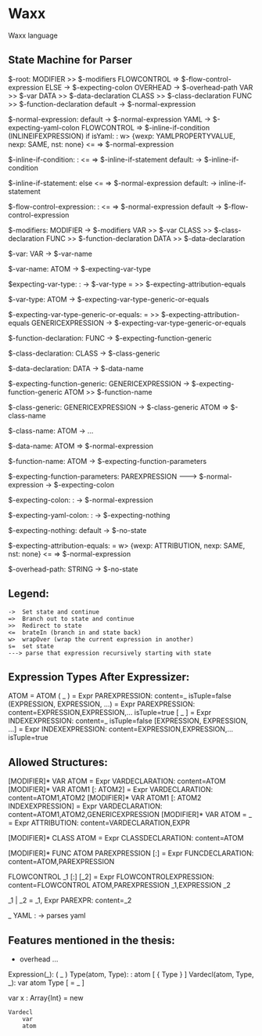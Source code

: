 # Waxx
Waxx language




## State Machine for Parser

$-root:
    MODIFIER    >> $-modifiers
    FLOWCONTROL => $-flow-control-expression
    ELSE        -> $-expecting-colon
    OVERHEAD    -> $-overhead-path
    VAR         >> $-var
    DATA        >> $-data-declaration
    CLASS       >> $-class-declaration
    FUNC        >> $-function-declaration
    default     -> $-normal-expression

$-normal-expression:
    default     -> $-normal-expression
    YAML        -> $-expecting-yaml-colon
    FLOWCONTROL => $-inline-if-condition (INLINEIFEXPRESSION)
    if isYaml:
        :       w> {wexp: YAMLPROPERTYVALUE, nexp: SAME, nst: none} <= => $-normal-expression

$-inline-if-condition:
    :           <= => $-inline-if-statement
    default:    -> $-inline-if-condition

$-inline-if-statement:
    else        <= => $-normal-expression
    default:    -> inline-if-statement

$-flow-control-expression:
    :           <= => $-normal-expression
    default     -> $-flow-control-expression

$-modifiers:
    MODIFIER    -> $-modifiers
    VAR         >> $-var
    CLASS       >> $-class-declaration
    FUNC        >> $-function-declaration
    DATA        >> $-data-declaration

$-var:
    VAR         -> $-var-name

$-var-name:
    ATOM        -> $-expecting-var-type

$expecting-var-type:
    :           -> $-var-type
    =           >> $-expecting-attribution-equals

$-var-type:
    ATOM        -> $-expecting-var-type-generic-or-equals

$-expecting-var-type-generic-or-equals:
    =                   >> $-expecting-attribution-equals
    GENERICEXPRESSION   -> $-expecting-var-type-generic-or-equals

$-function-declaration:
    FUNC        -> $-expecting-function-generic

$-class-declaration:
    CLASS       -> $-class-generic

$-data-declaration:
    DATA        -> $-data-name

$-expecting-function-generic:
    GENERICEXPRESSION   -> $-expecting-function-generic
    ATOM                >> $-function-name

$-class-generic:
    GENERICEXPRESSION   -> $-class-generic
    ATOM                => $-class-name

$-class-name:
    ATOM        -> ...

$-data-name:
    ATOM        => $-normal-expression

$-function-name:
    ATOM        -> $-expecting-function-parameters

$-expecting-function-parameters:
    PAREXPRESSION  ---> $-normal-expression -> $-expecting-colon

$-expecting-colon:
    :           -> $-normal-expression

$-expecting-yaml-colon:
    :           -> $-expecting-nothing

$-expecting-nothing:
    default     -> $-no-state

$-expecting-attribution-equals:
    =           w> {wexp: ATTRIBUTION, nexp: SAME, nst: none} <= => $-normal-expression

$-overhead-path:
    STRING      -> $-no-state


## Legend:
    ->  Set state and continue
    =>  Branch out to state and continue
    >>  Redirect to state
    <=  brateIn (branch in and state back)
    w>  wrapOver (wrap the current expression in another)
    s=  set state
    ---> parse that expression recursively starting with state

## Expression Types After Expressizer:
ATOM                            = ATOM
( _ )                           = Expr PAREXPRESSION: content=_  isTuple=false
(EXPRESSION, EXPRESSION, ...)   = Expr PAREXPRESSION: content=EXPRESSION,EXPRESSION,...  isTuple=true
[ _ ]                           = Expr INDEXEXPRESSION: content=_  isTuple=false
[EXPRESSION, EXPRESSION, ...]   = Expr INDEXEXPRESSION: content=EXPRESSION,EXPRESSION,...  isTuple=true

## Allowed Structures:
[MODIFIER]* VAR ATOM                            = Expr VARDECLARATION: content=ATOM
[MODIFIER]* VAR ATOM1 [: ATOM2]                 = Expr VARDECLARATION: content=ATOM1,ATOM2
[MODIFIER]* VAR ATOM1 [: ATOM2 INDEXEXPRESSION] = Expr VARDECLARATION: content=ATOM1,ATOM2,GENERICEXPRESSION
[MODIFIER]* VAR ATOM = _                        = Expr ATTRIBUTION: content=VARDECLARATION,EXPR

[MODIFIER]* CLASS ATOM                          = Expr CLASSDECLARATION: content=ATOM

[MODIFIER]* FUNC ATOM PAREXPRESSION [:]         = Expr FUNCDECLARATION: content=ATOM,PAREXPRESSION

FLOWCONTROL _1 [:] [_2]                         = Expr FLOWCONTROLEXPRESSION: content=FLOWCONTROL ATOM,PAREXPRESSION _1,EXPRESSION _2

_1 | _2                                         = _1, Expr PAREXPR: content=_2

_ YAML :                                          -> parses yaml






## Features mentioned in the thesis:
- overhead ...







Expression(_):                 ( _ )
Type(atom, Type):              : atom [ { Type } ]
Vardecl(atom, Type, _):        var atom Type [ = _ ]

var x : Array{Int} = new

    Vardecl
        var
        atom




